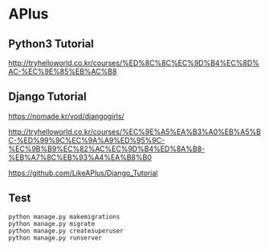# APlus

## Python3 Tutorial

http://tryhelloworld.co.kr/courses/%ED%8C%8C%EC%9D%B4%EC%8D%AC-%EC%9E%85%EB%AC%B8

## Django Tutorial

https://nomade.kr/vod/djangogirls/

http://tryhelloworld.co.kr/courses/%EC%9E%A5%EA%B3%A0%EB%A5%BC-%ED%99%9C%EC%9A%A9%ED%95%9C-%EC%9B%B9%EC%82%AC%EC%9D%B4%ED%8A%B8-%EB%A7%8C%EB%93%A4%EA%B8%B0

https://github.com/LikeAPlus/Django_Tutorial

## Test
```
python manage.py makemigrations
python manage.py migrate
python manage.py createsuperuser
python manage.py runserver
```
